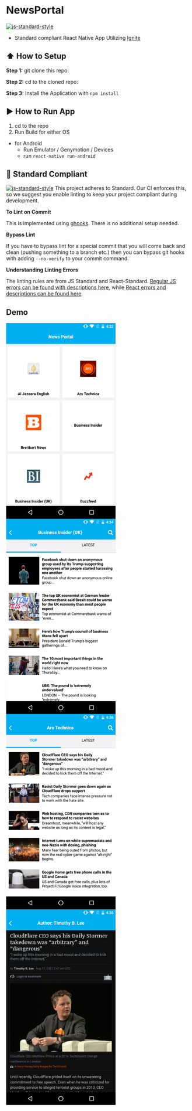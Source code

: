 #  NewsPortal
[![js-standard-style](https://img.shields.io/badge/code%20style-standard-brightgreen.svg?style=flat)](http://standardjs.com/)

* Standard compliant React Native App Utilizing [Ignite](https://github.com/infinitered/ignite)

## :arrow_up: How to Setup

**Step 1:** git clone this repo:

**Step 2:** cd to the cloned repo:

**Step 3:** Install the Application with `npm install`


## :arrow_forward: How to Run App

1. cd to the repo
2. Run Build for either OS
  * for Android
    * Run Emulator / Genymotion / Devices
    * run `react-native run-android`

## :no_entry_sign: Standard Compliant

[![js-standard-style](https://cdn.rawgit.com/feross/standard/master/badge.svg)](https://github.com/feross/standard)
This project adheres to Standard.  Our CI enforces this, so we suggest you enable linting to keep your project compliant during development.

**To Lint on Commit**

This is implemented using [ghooks](https://github.com/gtramontina/ghooks). There is no additional setup needed.

**Bypass Lint**

If you have to bypass lint for a special commit that you will come back and clean (pushing something to a branch etc.) then you can bypass git hooks with adding `--no-verify` to your commit command.

**Understanding Linting Errors**

The linting rules are from JS Standard and React-Standard.  [Regular JS errors can be found with descriptions here](http://eslint.org/docs/rules/), while [React errors and descriptions can be found here](https://github.com/yannickcr/eslint-plugin-react).

## Demo
<img src="https://github.com/sigidhanafi/rn-news-portal/blob/master/image-demo/source%20-%20list.png" width="300" style="float: left;">
<img src="https://github.com/sigidhanafi/rn-news-portal/blob/master/image-demo/article%20-%20list%202.png" width="300" style="float: left;">
<img src="https://github.com/sigidhanafi/rn-news-portal/blob/master/image-demo/article%20-%20list%201.png" width="300" style="float: left;">
<img src="https://github.com/sigidhanafi/rn-news-portal/blob/master/image-demo/article%20-%20detail.png" width="300" style="float: left;">